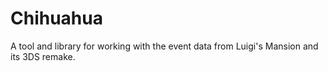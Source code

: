 # Chihuahua
A tool and library for working with the event data from Luigi's Mansion and its 3DS remake.
